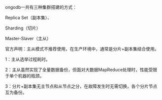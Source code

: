ongodb一共有三种集群搭建的方式：

Replica Set（副本集）、

Sharding（切片）

Master-Slaver（主从）

官方声明：主从模式不推荐使用，在生产环境中，通常是分片+副本集结合使用。

1：主从选举过程耗时。

2：主从虽然实现了全量数据备份，但面对大数据MapReduce处理时，性能受限于单个机器的瓶颈。

3：分片+副本集无主节点和从节点之分，在故障发生时无需切换，各个分片节点互为备份。

